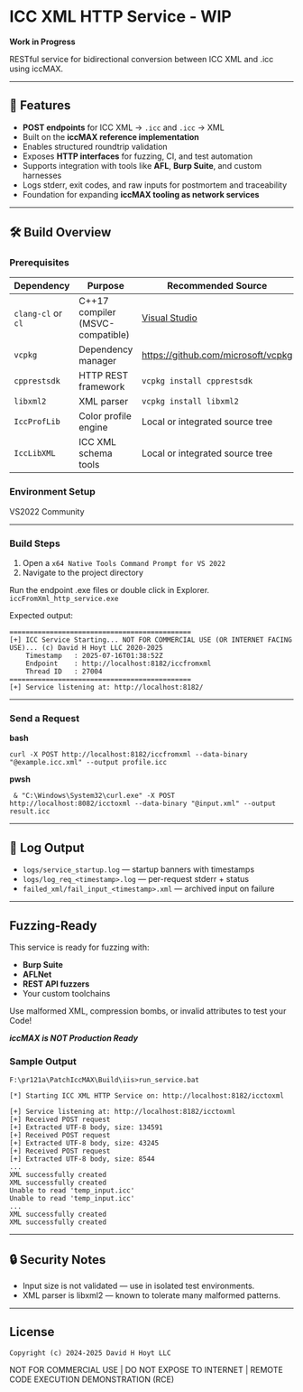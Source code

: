 # ICC XML HTTP Service - WIP

**Work in Progress**

RESTful service for bidirectional conversion between ICC XML and .icc using iccMAX.

---

## 📌 Features

- **POST endpoints** for ICC XML → `.icc` and `.icc` → XML
- Built on the **iccMAX reference implementation**
- Enables structured roundtrip validation
- Exposes **HTTP interfaces** for fuzzing, CI, and test automation
- Supports integration with tools like **AFL**, **Burp Suite**, and custom harnesses
- Logs stderr, exit codes, and raw inputs for postmortem and traceability
- Foundation for expanding **iccMAX tooling as network services**

---

## 🛠️ Build Overview

### Prerequisites

| Dependency        | Purpose                          | Recommended Source               |
|-------------------|----------------------------------|----------------------------------|
| `clang-cl` or `cl`| C++17 compiler (MSVC-compatible) | [Visual Studio](https://visualstudio.microsoft.com/) |
| `vcpkg`           | Dependency manager               | https://github.com/microsoft/vcpkg |
| `cpprestsdk`      | HTTP REST framework              | `vcpkg install cpprestsdk`       |
| `libxml2`         | XML parser                       | `vcpkg install libxml2`          |
| `IccProfLib`      | Color profile engine             | Local or integrated source tree  |
| `IccLibXML`       | ICC XML schema tools             | Local or integrated source tree  |

### Environment Setup

VS2022 Community

---

### Build Steps

1. Open a `x64 Native Tools Command Prompt for VS 2022`
2. Navigate to the project directory

Run the endpoint .exe files or double click in Explorer.
`iccFromXml_http_service.exe`

Expected output:
```
=============================================
[+] ICC Service Starting... NOT FOR COMMERCIAL USE (OR INTERNET FACING USE)... (c) David H Hoyt LLC 2020-2025
    Timestamp   : 2025-07-16T01:38:52Z
    Endpoint    : http://localhost:8182/iccfromxml
    Thread ID   : 27004
=============================================
[+] Service listening at: http://localhost:8182/
```

---

### Send a Request

**bash**
```
curl -X POST http://localhost:8182/iccfromxml --data-binary "@example.icc.xml" --output profile.icc
```

**pwsh**

```
 & "C:\Windows\System32\curl.exe" -X POST http://localhost:8082/icctoxml --data-binary "@input.xml" --output result.icc
```

---

## 📂 Log Output

- `logs/service_startup.log` — startup banners with timestamps
- `logs/log_req_<timestamp>.log` — per-request stderr + status
- `failed_xml/fail_input_<timestamp>.xml` — archived input on failure

---

## Fuzzing-Ready

This service is ready for fuzzing with:

- **Burp Suite**
- **AFLNet**
- **REST API fuzzers**
- Your custom toolchains

Use malformed XML, compression bombs, or invalid attributes to test your Code!

***iccMAX is _NOT_ Production Ready***

### Sample Output


```
F:\pr121a\PatchIccMAX\Build\iis>run_service.bat

[*] Starting ICC XML HTTP Service on: http://localhost:8182/icctoxml

[+] Service listening at: http://localhost:8182/icctoxml
[+] Received POST request
[+] Extracted UTF-8 body, size: 134591
[+] Received POST request
[+] Extracted UTF-8 body, size: 43245
[+] Received POST request
[+] Extracted UTF-8 body, size: 8544
...
XML successfully created
XML successfully created
Unable to read 'temp_input.icc'
Unable to read 'temp_input.icc'
...
XML successfully created
XML successfully created
```

---

## 🔒 Security Notes

- Input size is not validated — use in isolated test environments.
- XML parser is libxml2 — known to tolerate many malformed patterns.

---

## License

`Copyright (c) 2024-2025 David H Hoyt LLC` 

NOT FOR COMMERCIAL USE | DO NOT EXPOSE TO INTERNET | REMOTE CODE EXECUTION DEMONSTRATION (RCE)
